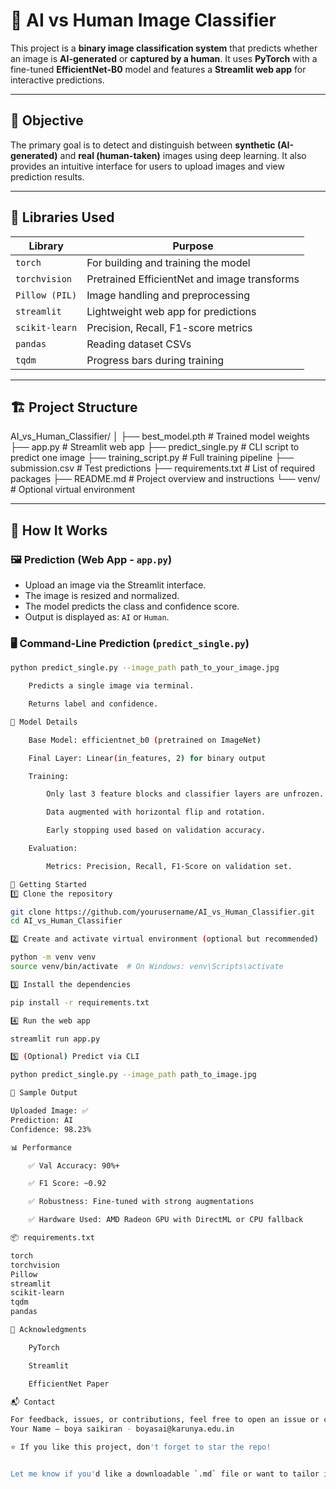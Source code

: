 

# 🧠 AI vs Human Image Classifier

This project is a **binary image classification system** that predicts whether an image is **AI-generated** or **captured by a human**. It uses **PyTorch** with a fine-tuned **EfficientNet-B0** model and features a **Streamlit web app** for interactive predictions.

---

## 📌 Objective

The primary goal is to detect and distinguish between **synthetic (AI-generated)** and **real (human-taken)** images using deep learning. It also provides an intuitive interface for users to upload images and view prediction results.

---

## 🧰 Libraries Used

| Library         | Purpose                                      |
|-----------------|----------------------------------------------|
| `torch`         | For building and training the model          |
| `torchvision`   | Pretrained EfficientNet and image transforms |
| `Pillow (PIL)`  | Image handling and preprocessing             |
| `streamlit`     | Lightweight web app for predictions          |
| `scikit-learn`  | Precision, Recall, F1-score metrics          |
| `pandas`        | Reading dataset CSVs                         |
| `tqdm`          | Progress bars during training                |

---

## 🏗️ Project Structure

AI_vs_Human_Classifier/ │
├── best_model.pth # Trained model weights
├── app.py # Streamlit web app 
├── predict_single.py # CLI script to predict one image 
├── training_script.py # Full training pipeline 
├── submission.csv # Test predictions 
├── requirements.txt # List of required packages 
├── README.md # Project overview and instructions 
└── venv/ # Optional virtual environment


---

## 🔎 How It Works

### 🖼️ Prediction (Web App - `app.py`)

- Upload an image via the Streamlit interface.
- The image is resized and normalized.
- The model predicts the class and confidence score.
- Output is displayed as: `AI` or `Human`.

### 🖥️ Command-Line Prediction (`predict_single.py`)

```bash
python predict_single.py --image_path path_to_your_image.jpg

    Predicts a single image via terminal.

    Returns label and confidence.

💾 Model Details

    Base Model: efficientnet_b0 (pretrained on ImageNet)

    Final Layer: Linear(in_features, 2) for binary output

    Training:

        Only last 3 feature blocks and classifier layers are unfrozen.

        Data augmented with horizontal flip and rotation.

        Early stopping used based on validation accuracy.

    Evaluation:

        Metrics: Precision, Recall, F1-Score on validation set.

🚀 Getting Started
1️⃣ Clone the repository

git clone https://github.com/yourusername/AI_vs_Human_Classifier.git
cd AI_vs_Human_Classifier

2️⃣ Create and activate virtual environment (optional but recommended)

python -m venv venv
source venv/bin/activate  # On Windows: venv\Scripts\activate

3️⃣ Install the dependencies

pip install -r requirements.txt

4️⃣ Run the web app

streamlit run app.py

5️⃣ (Optional) Predict via CLI

python predict_single.py --image_path path_to_image.jpg

📸 Sample Output

Uploaded Image: ✅
Prediction: AI
Confidence: 98.23%

📊 Performance

    ✅ Val Accuracy: 90%+

    ✅ F1 Score: ~0.92

    ✅ Robustness: Fine-tuned with strong augmentations

    ✅ Hardware Used: AMD Radeon GPU with DirectML or CPU fallback

📦 requirements.txt

torch
torchvision
Pillow
streamlit
scikit-learn
tqdm
pandas

🙌 Acknowledgments

    PyTorch

    Streamlit

    EfficientNet Paper

📬 Contact

For feedback, issues, or contributions, feel free to open an issue or contact:
Your Name – boya saikiran - boyasai@karunya.edu.in

⭐ If you like this project, don't forget to star the repo!


Let me know if you'd like a downloadable `.md` file or want to tailor it for GitHub Pages too.


